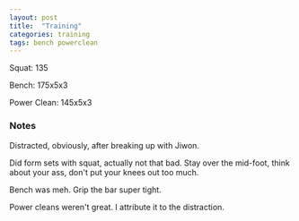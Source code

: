 ```yaml
---
layout: post
title:  "Training"
categories: training
tags: bench powerclean
---
```


Squat:      135

Bench:      175x5x3

Power Clean:   145x5x3

### Notes

Distracted, obviously, after breaking up with Jiwon.

Did form sets with squat, actually not that bad. Stay over the mid-foot, think
about your ass, don't put your knees out too much.

Bench was meh. Grip the bar super tight.

Power cleans weren't great. I attribute it to the distraction.
